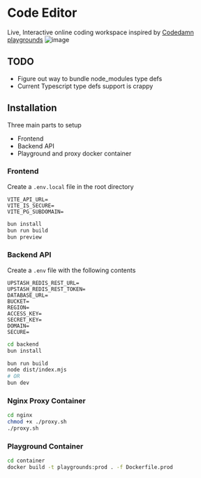 # Code Editor

Live, Interactive online coding workspace inspired by [Codedamn playgrounds](https://codedamn.com/playgrounds)
![image](https://codedamn-web.s3.ap-south-1.amazonaws.com/full.png)

## TODO

- Figure out way to bundle node_modules type defs
- Current Typescript type defs support is crappy

## Installation

Three main parts to setup

- Frontend
- Backend API
- Playground and proxy docker container

### Frontend

Create a `.env.local` file in the root directory

```
VITE_API_URL=
VITE_IS_SECURE=
VITE_PG_SUBDOMAIN=
```

```bash
bun install
bun run build
bun preview
```

### Backend API

Create a `.env` file with the following contents

```
UPSTASH_REDIS_REST_URL=
UPSTASH_REDIS_REST_TOKEN=
DATABASE_URL=
BUCKET=
REGION=
ACCESS_KEY=
SECRET_KEY=
DOMAIN=
SECURE=
```

```bash
cd backend
bun install

bun run build
node dist/index.mjs
# OR
bun dev
```

### Nginx Proxy Container

```bash
cd nginx
chmod +x ./proxy.sh
./proxy.sh
```

### Playground Container

```bash
cd container
docker build -t playgrounds:prod . -f Dockerfile.prod
```
